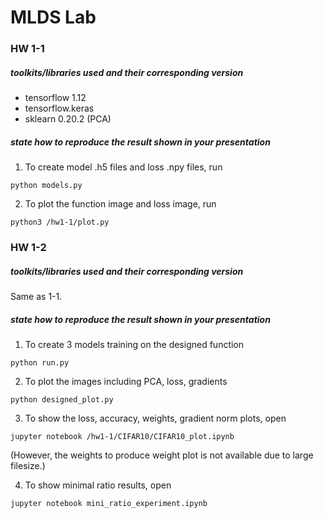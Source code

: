 # MLDS Lab
### HW 1-1
##### toolkits/libraries used and their corresponding version
- tensorflow 1.12
- tensorflow.keras
- sklearn 0.20.2 (PCA)

##### state how to reproduce the result shown in your presentation
1. To create model .h5 files and loss .npy files, run
```
python models.py
```
2. To plot the function image and loss image, run
```
python3 /hw1-1/plot.py
```

### HW 1-2
##### toolkits/libraries used and their corresponding version
Same as 1-1.

##### state how to reproduce the result shown in your presentation

1. To create 3 models training on the designed function
```
python run.py
```
2. To plot the images including PCA, loss, gradients
```
python designed_plot.py
```

3. To show the loss, accuracy, weights, gradient norm plots, open 
```
jupyter notebook /hw1-1/CIFAR10/CIFAR10_plot.ipynb
```
(However, the weights to produce weight plot is not available due to large filesize.)

4. To show minimal ratio results, open
```
jupyter notebook mini_ratio_experiment.ipynb
```
